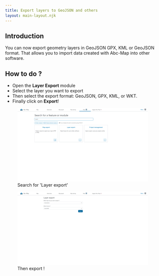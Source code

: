 ```yaml
---
title: Export layers to GeoJSON and others
layout: main-layout.njk
---
```


## Introduction

You can now export geometry layers in GeoJSON GPX, KML or GeoJSON format. That
allows you to import data created with Abc-Map into other software.

## How to do ?

- Open the **Layer Export** module
- Select the layer you want to export
- Then select the export format: GeoJSON, GPX, KML, or WKT.
- Finally click on **Export**!

<figure class="figure">
    <img src="./screenshot-1.png" alt="Search for 'Layer export'">
    <figcaption>Search for 'Layer export'</figcaption>
</figure>

<figure class="figure">
    <img src="./screenshot-2.png" alt="Then export !">
    <figcaption>Then export !</figcaption>
</figure>
